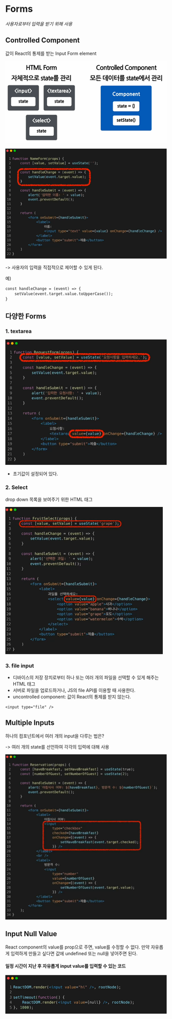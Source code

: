 # Forms

_사용자로부터 입력을 받기 위해 사용_



## Controlled Component

값이 React의 통제를 받는 Input Form element

![image-20220627001727867](11_Forms.assets/image-20220627001727867.png)

![image-20220627001823617](11_Forms.assets/image-20220627001823617.png)

-> 사용자의 입력을 직접적으로 제어할 수 있게 된다.



예)

```react
const handleChange = (event) => {
    setValue(event.target.value.toUpperCase());
}
```



## 다양한 Forms

### 1. textarea

![image-20220627002129062](11_Forms.assets/image-20220627002129062.png)

- 초기값이 설정되어 있다.



### 2. Select

drop down 목록을 보여주기 위한 HTML 태그

![image-20220627002217461](11_Forms.assets/image-20220627002217461.png)



### 3. file input

- 디바이스의 저장 장치로부터 하나 또는 여러 개의 파일을 선택할 수 있게 해주는 HTML 태그
- 서버로 파일을 업로드하거나, JS의 file API를 이용할 때 사용한다. 
- uncontrolled component: 값이 React의 통제를 받지 않는다.

```react
<input type="file" />
```



## Multiple Inputs

하나의 컴포넌트에서 여러 개의 input을 다루는 법은?

-> 여러 개의 state를 선언하여 각각의 입력에 대해 사용

![image-20220627003142856](11_Forms.assets/image-20220627003142856.png)



## Input Null Value

React component의 value를 prop으로 주면, value를 수정할 수 없다. 만약 자유롭게 입력하게 만들고 싶다면 값에 undefined 또는 null을 넣어주면 된다.

#### 일정 시간이 지난 후 자유롭게 input value를 입력할 수 있는 코드

![image-20220627003259384](11_Forms.assets/image-20220627003259384.png)